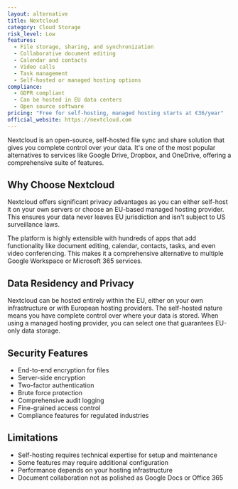 ```yaml
---
layout: alternative
title: Nextcloud
category: Cloud Storage
risk_level: Low
features:
  - File storage, sharing, and synchronization
  - Collaborative document editing
  - Calendar and contacts
  - Video calls
  - Task management
  - Self-hosted or managed hosting options
compliance:
  - GDPR compliant
  - Can be hosted in EU data centers
  - Open source software
pricing: "Free for self-hosting, managed hosting starts at €36/year"
official_website: https://nextcloud.com
---
```


Nextcloud is an open-source, self-hosted file sync and share solution that gives you complete control over your data. It's one of the most popular alternatives to services like Google Drive, Dropbox, and OneDrive, offering a comprehensive suite of features.

## Why Choose Nextcloud

Nextcloud offers significant privacy advantages as you can either self-host it on your own servers or choose an EU-based managed hosting provider. This ensures your data never leaves EU jurisdiction and isn't subject to US surveillance laws.

The platform is highly extensible with hundreds of apps that add functionality like document editing, calendar, contacts, tasks, and even video conferencing. This makes it a comprehensive alternative to multiple Google Workspace or Microsoft 365 services.

## Data Residency and Privacy

Nextcloud can be hosted entirely within the EU, either on your own infrastructure or with European hosting providers. The self-hosted nature means you have complete control over where your data is stored. When using a managed hosting provider, you can select one that guarantees EU-only data storage.

## Security Features

- End-to-end encryption for files
- Server-side encryption
- Two-factor authentication
- Brute force protection
- Comprehensive audit logging
- Fine-grained access control
- Compliance features for regulated industries

## Limitations

- Self-hosting requires technical expertise for setup and maintenance
- Some features may require additional configuration
- Performance depends on your hosting infrastructure
- Document collaboration not as polished as Google Docs or Office 365